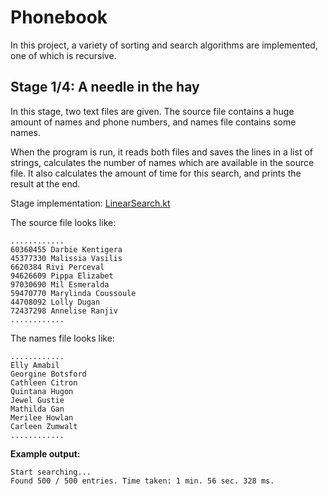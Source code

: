 # Phonebook

In this project, a variety of sorting and search algorithms are implemented, one of which
is recursive.

## Stage 1/4: A needle in the hay

In this stage, two text files are given. The source file contains a huge amount
of names and phone numbers, and names file contains some names.

When the program is run, it reads both files and saves the lines in a list of strings, 
calculates the number of names which are available in the source file.
It also calculates the amount of time for this search, and prints the result at the end.

Stage implementation: [LinearSearch.kt](src/main/kotlin/LinearSearch.kt)

The source file looks like:
        
    ............ 
    60360455 Darbie Kentigera
    45377330 Malissia Vasilis
    6620384 Rivi Perceval
    94626609 Pippa Elizabet
    97030690 Mil Esmeralda
    59470770 Marylinda Coussoule
    44708092 Lolly Dugan
    72437298 Annelise Ranjiv
    ............ 
 
The names file looks like:

    ............
    Elly Amabil
    Georgine Botsford
    Cathleen Citron
    Quintana Hugon
    Jewel Gustie
    Mathilda Gan
    Merilee Howlan
    Carleen Zumwalt
    ............

**Example output:**

    Start searching...
    Found 500 / 500 entries. Time taken: 1 min. 56 sec. 328 ms.


